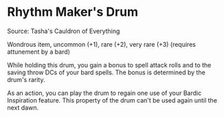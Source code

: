# Rhythm Maker's Drum

Source: Tasha's Cauldron of Everything

Wondrous item, uncommon (+1), rare (+2), very rare (+3) (requires attunement by a bard)

While holding this drum, you gain a bonus to spell attack rolls and to the saving throw DCs of your bard spells. The bonus is determined by the drum's rarity.

As an action, you can play the drum to regain one use of your Bardic Inspiration feature. This property of the drum can't be used again until the next dawn.
